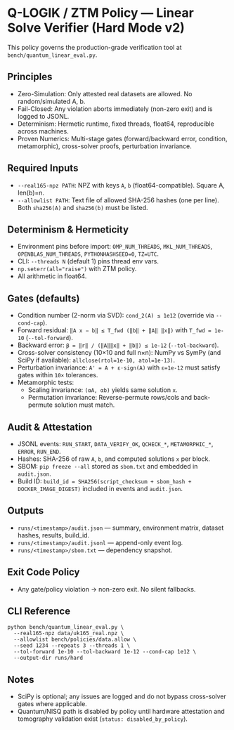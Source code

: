 # Q-LOGIK / ZTM Policy — Linear Solve Verifier (Hard Mode v2)

This policy governs the production-grade verification tool at `bench/quantum_linear_eval.py`.

## Principles
- Zero-Simulation: Only attested real datasets are allowed. No random/simulated A, b.
- Fail-Closed: Any violation aborts immediately (non-zero exit) and is logged to JSONL.
- Determinism: Hermetic runtime, fixed threads, float64, reproducible across machines.
- Proven Numerics: Multi-stage gates (forward/backward error, condition, metamorphic), cross-solver proofs, perturbation invariance.

## Required Inputs
- `--real165-npz PATH`: NPZ with keys `A`, `b` (float64-compatible). Square A, len(b)=n.
- `--allowlist PATH`: Text file of allowed SHA-256 hashes (one per line). Both `sha256(A)` and `sha256(b)` must be listed.

## Determinism & Hermeticity
- Environment pins before import: `OMP_NUM_THREADS`, `MKL_NUM_THREADS`, `OPENBLAS_NUM_THREADS`, `PYTHONHASHSEED=0`, `TZ=UTC`.
- CLI: `--threads N` (default 1) pins thread env vars.
- `np.seterr(all="raise")` with ZTM policy.
- All arithmetic in float64.

## Gates (defaults)
- Condition number (2-norm via SVD): `cond_2(A) ≤ 1e12` (override via `--cond-cap`).
- Forward residual: `‖A x − b‖ ≤ T_fwd (‖b‖ + ‖A‖ ‖x‖)` with `T_fwd = 1e-10` (`--tol-forward`).
- Backward error: `β = ‖r‖ / (‖A‖‖x‖ + ‖b‖) ≤ 1e-12` (`--tol-backward`).
- Cross-solver consistency (10×10 and full n×n): NumPy vs SymPy (and SciPy if available): `allclose(rtol=1e-10, atol=1e-13)`.
- Perturbation invariance: `A' = A + ε·sign(A)` with `ε=1e-12` must satisfy gates within `10×` tolerances.
- Metamorphic tests:
  - Scaling invariance: `(αA, αb)` yields same solution `x`.
  - Permutation invariance: Reverse-permute rows/cols and back-permute solution must match.

## Audit & Attestation
- JSONL events: `RUN_START`, `DATA_VERIFY_OK`, `QCHECK_*`, `METAMORPHIC_*`, `ERROR`, `RUN_END`.
- Hashes: SHA-256 of raw `A`, `b`, and computed solutions `x` per block.
- SBOM: `pip freeze --all` stored as `sbom.txt` and embedded in `audit.json`.
- Build ID: `build_id = SHA256(script_checksum + sbom_hash + DOCKER_IMAGE_DIGEST)` included in events and `audit.json`.

## Outputs
- `runs/<timestamp>/audit.json` — summary, environment matrix, dataset hashes, results, build_id.
- `runs/<timestamp>/audit.jsonl` — append-only event log.
- `runs/<timestamp>/sbom.txt` — dependency snapshot.

## Exit Code Policy
- Any gate/policy violation → non-zero exit. No silent fallbacks.

## CLI Reference
```
python bench/quantum_linear_eval.py \
  --real165-npz data/uk165_real.npz \
  --allowlist bench/policies/data.allow \
  --seed 1234 --repeats 3 --threads 1 \
  --tol-forward 1e-10 --tol-backward 1e-12 --cond-cap 1e12 \
  --output-dir runs/hard
```

## Notes
- SciPy is optional; any issues are logged and do not bypass cross-solver gates where applicable.
- Quantum/NISQ path is disabled by policy until hardware attestation and tomography validation exist (`status: disabled_by_policy`).
